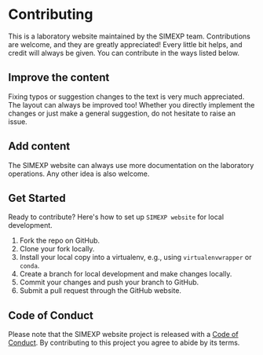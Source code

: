 # Contributing

This is a laboratory website maintained by the SIMEXP team. Contributions are welcome, and they are greatly appreciated! Every little bit helps, and credit will always be given. You can contribute in the ways listed below.

## Improve the content

Fixing typos or suggestion changes to the text is very much appreciated. The layout can always be improved too! Whether you directly implement the changes or just make a general suggestion, do not hesitate to raise an issue.

## Add content

The SIMEXP website can always use more documentation on the laboratory operations. Any other idea is also welcome.

## Get Started

Ready to contribute? Here's how to set up `SIMEXP website` for local development.

1. Fork the repo on GitHub.
2. Clone your fork locally.
3. Install your local copy into a virtualenv, e.g., using `virtualenvwrapper` or `conda`.
4. Create a branch for local development and make changes locally.
5. Commit your changes and push your branch to GitHub.
6. Submit a pull request through the GitHub website.

## Code of Conduct

Please note that the SIMEXP website project is released with a [Code of Conduct](coc.md). By contributing to this project you agree to abide by its terms.
